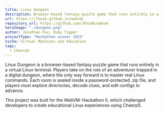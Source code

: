 ```yaml
---
title: Linux dungeon
description: Browser-based fantasy puzzle game that runs entirely in a virtual Linux terminal
url: https://jfoxuk.github.io/webvm/
repository_url: https://github.com/JFoxUK/webvm
heroImage: "./dungeon.png"
author: Jonathan Fox, Ruby Tipper
projectType: "Hackathon winner 2025"
niche: Virtual Machines and Education
tags:
  - CheerpX
---
```


Linux Dungeon is a browser-based fantasy puzzle game that runs entirely in a virtual Linux terminal. Players take on the role of an adventurer trapped in a digital dungeon, where the only way forward is to master real Linux commands. Each room is sealed inside a password-protected .zip file, and players must explore directories, decode clues, and edit configs to advance.

This project was built for the WebVM: Hackathon II, which challenged developers to create educational Linux experiences using CheerpX.